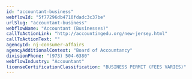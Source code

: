 ```yaml
---
id: "accountant-business"
webflowId: "5f77296db4710fdadc3c37be"
urlSlug: "accountant-business"
webflowName: "Accountant (Businesses)"
callToActionLink: "http://accountingedu.org/new-jersey.html"
callToActionText: ""
agencyId: nj-consumer-affairs
agencyAdditionalContext: "Board of Accountancy"
divisionPhone: "(973) 504-6380"
webflowIndustry: "Accountant"
licenseCertificationClassification: "BUSINESS PERMIT (FEES VARIES)"
---
```

